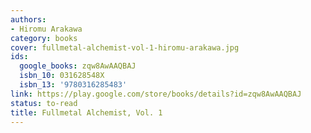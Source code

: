 ```yaml
---
authors:
- Hiromu Arakawa
category: books
cover: fullmetal-alchemist-vol-1-hiromu-arakawa.jpg
ids:
  google_books: zqw8AwAAQBAJ
  isbn_10: 031628548X
  isbn_13: '9780316285483'
link: https://play.google.com/store/books/details?id=zqw8AwAAQBAJ
status: to-read
title: Fullmetal Alchemist, Vol. 1
---
```

